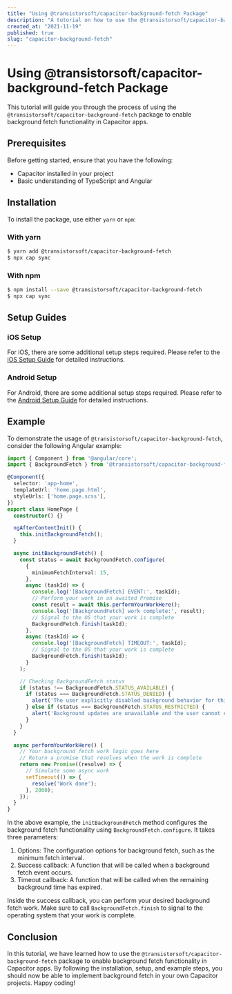 ```yaml
---
title: "Using @transistorsoft/capacitor-background-fetch Package"
description: "A tutorial on how to use the @transistorsoft/capacitor-background-fetch package to enable background fetch functionality in Capacitor apps."
created_at: "2021-11-19"
published: true
slug: "capacitor-background-fetch"
---
```


# Using @transistorsoft/capacitor-background-fetch Package

This tutorial will guide you through the process of using the `@transistorsoft/capacitor-background-fetch` package to enable background fetch functionality in Capacitor apps.

## Prerequisites

Before getting started, ensure that you have the following:

- Capacitor installed in your project
- Basic understanding of TypeScript and Angular

## Installation

To install the package, use either `yarn` or `npm`:

### With yarn

```bash
$ yarn add @transistorsoft/capacitor-background-fetch
$ npx cap sync
```

### With npm

```bash
$ npm install --save @transistorsoft/capacitor-background-fetch
$ npx cap sync
```

## Setup Guides

### iOS Setup

For iOS, there are some additional setup steps required. Please refer to the [iOS Setup Guide](help/INSTALL-IOS.md) for detailed instructions.

### Android Setup

For Android, there are some additional setup steps required. Please refer to the [Android Setup Guide](help/INSTALL-ANDROID.md) for detailed instructions.

## Example

To demonstrate the usage of `@transistorsoft/capacitor-background-fetch`, consider the following Angular example:

```typescript
import { Component } from '@angular/core';
import { BackgroundFetch } from '@transistorsoft/capacitor-background-fetch';

@Component({
  selector: 'app-home',
  templateUrl: 'home.page.html',
  styleUrls: ['home.page.scss'],
})
export class HomePage {
  constructor() {}

  ngAfterContentInit() {
    this.initBackgroundFetch();
  }

  async initBackgroundFetch() {
    const status = await BackgroundFetch.configure(
      {
        minimumFetchInterval: 15,
      },
      async (taskId) => {
        console.log('[BackgroundFetch] EVENT:', taskId);
        // Perform your work in an awaited Promise
        const result = await this.performYourWorkHere();
        console.log('[BackgroundFetch] work complete:', result);
        // Signal to the OS that your work is complete
        BackgroundFetch.finish(taskId);
      },
      async (taskId) => {
        console.log('[BackgroundFetch] TIMEOUT:', taskId);
        // Signal to the OS that your work is complete
        BackgroundFetch.finish(taskId);
      }
    );

    // Checking BackgroundFetch status
    if (status !== BackgroundFetch.STATUS_AVAILABLE) {
      if (status === BackgroundFetch.STATUS_DENIED) {
        alert('The user explicitly disabled background behavior for this app or for the whole system.');
      } else if (status === BackgroundFetch.STATUS_RESTRICTED) {
        alert('Background updates are unavailable and the user cannot enable them again.');
      }
    }
  }

  async performYourWorkHere() {
    // Your background fetch work logic goes here
    // Return a promise that resolves when the work is complete
    return new Promise((resolve) => {
      // Simulate some async work
      setTimeout(() => {
        resolve('Work done');
      }, 2000);
    });
  }
}
```

In the above example, the `initBackgroundFetch` method configures the background fetch functionality using `BackgroundFetch.configure`. It takes three parameters:

1. Options: The configuration options for background fetch, such as the minimum fetch interval.
2. Success callback: A function that will be called when a background fetch event occurs.
3. Timeout callback: A function that will be called when the remaining background time has expired.

Inside the success callback, you can perform your desired background fetch work. Make sure to call `BackgroundFetch.finish` to signal to the operating system that your work is complete.

## Conclusion

In this tutorial, we have learned how to use the `@transistorsoft/capacitor-background-fetch` package to enable background fetch functionality in Capacitor apps. By following the installation, setup, and example steps, you should now be able to implement background fetch in your own Capacitor projects. Happy coding!
